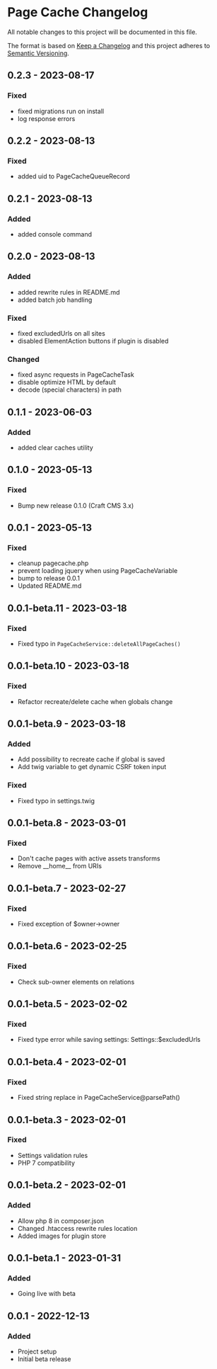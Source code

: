 # Page Cache Changelog

All notable changes to this project will be documented in this file.

The format is based on [Keep a Changelog](http://keepachangelog.com/) and this project adheres to [Semantic Versioning](http://semver.org/).

## 0.2.3 - 2023-08-17

### Fixed

- fixed migrations run on install
- log response errors

## 0.2.2 - 2023-08-13

### Fixed

- added uid to PageCacheQueueRecord

## 0.2.1 - 2023-08-13

### Added

- added console command

## 0.2.0 - 2023-08-13

### Added

- added rewrite rules in README.md
- added batch job handling

### Fixed

- fixed excludedUrls on all sites
- disabled ElementAction buttons if plugin is disabled

### Changed

- fixed async requests in PageCacheTask
- disable optimize HTML by default
- decode (special characters) in path

## 0.1.1 - 2023-06-03

### Added

- added clear caches utility

## 0.1.0 - 2023-05-13

### Fixed

- Bump new release 0.1.0 (Craft CMS 3.x)

## 0.0.1 - 2023-05-13

### Fixed

- cleanup pagecache.php
- prevent loading jquery when using PageCacheVariable
- bump to release 0.0.1
- Updated README.md

## 0.0.1-beta.11 - 2023-03-18

### Fixed

- Fixed typo in `PageCacheService::deleteAllPageCaches()`

## 0.0.1-beta.10 - 2023-03-18

### Fixed

- Refactor recreate/delete cache when globals change

## 0.0.1-beta.9 - 2023-03-18

### Added

- Add possibility to recreate cache if global is saved
- Add twig variable to get dynamic CSRF token input

### Fixed

- Fixed typo in settings.twig

## 0.0.1-beta.8 - 2023-03-01

### Fixed

- Don't cache pages with active assets transforms
- Remove \_\_home\_\_ from URIs

## 0.0.1-beta.7 - 2023-02-27

### Fixed

- Fixed exception of $owner->owner

## 0.0.1-beta.6 - 2023-02-25

### Fixed

- Check sub-owner elements on relations

## 0.0.1-beta.5 - 2023-02-02

### Fixed

- Fixed type error while saving settings: Settings::$excludedUrls

## 0.0.1-beta.4 - 2023-02-01

### Fixed

- Fixed string replace in PageCacheService@parsePath()

## 0.0.1-beta.3 - 2023-02-01

### Fixed

- Settings validation rules
- PHP 7 compatibility

## 0.0.1-beta.2 - 2023-02-01

### Added

- Allow php 8 in composer.json
- Changed .htaccess rewrite rules location
- Added images for plugin store

## 0.0.1-beta.1 - 2023-01-31

### Added

- Going live with beta

## 0.0.1 - 2022-12-13

### Added

- Project setup
- Initial beta release
